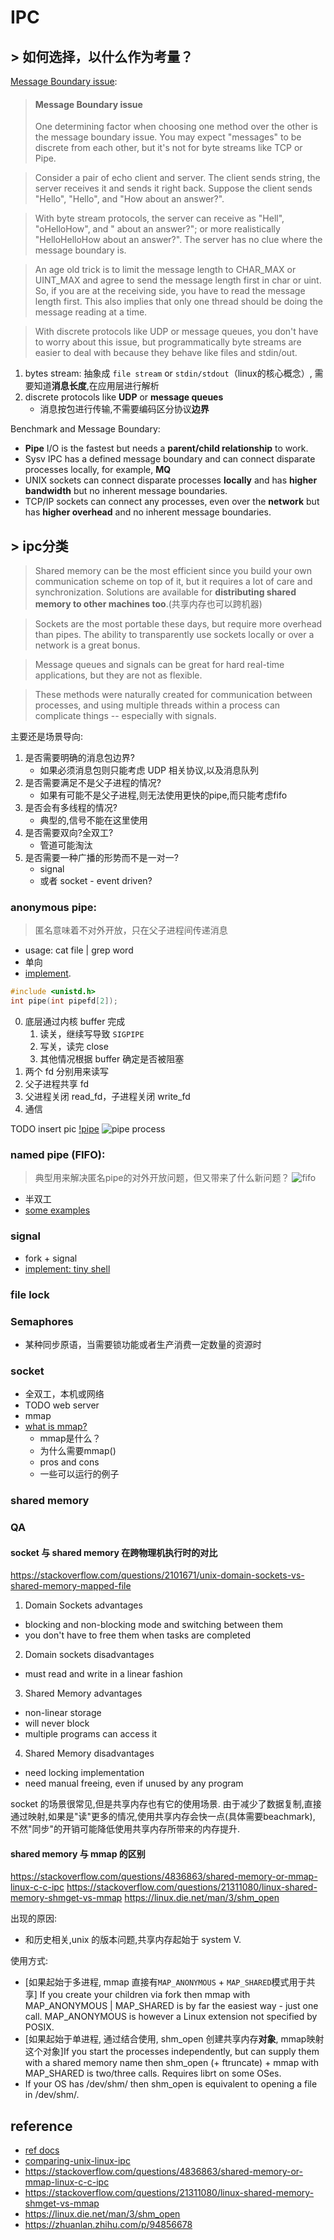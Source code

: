 # IPC


## > 如何选择，以什么作为考量？



[Message Boundary issue](https://stackoverflow.com/questions/404604/comparing-unix-linux-ipc): 
> #### Message Boundary issue
> One determining factor when choosing one method over the other is the message boundary issue. You may expect "messages" to be discrete from each other, but it's not for byte streams like TCP or Pipe.

> Consider a pair of echo client and server. The client sends string, the server receives it and sends it right back. Suppose the client sends "Hello", "Hello", and "How about an answer?".

> With byte stream protocols, the server can receive as "Hell", "oHelloHow", and " about an answer?"; or more realistically "HelloHelloHow about an answer?". The server has no clue where the message boundary is.

> An age old trick is to limit the message length to CHAR_MAX or UINT_MAX and agree to send the message length first in char or uint. So, if you are at the receiving side, you have to read the message length first. This also implies that only one thread should be doing the message reading at a time.

> With discrete protocols like UDP or message queues, you don't have to worry about this issue, but programmatically byte streams are easier to deal with because they behave like files and stdin/out.
1. bytes stream: 抽象成 `file stream` or `stdin/stdout`（linux的核心概念）, 需要知道**消息长度**,在应用层进行解析
2. discrete protocols like **UDP** or **message queues**
    - 消息按包进行传输,不需要编码区分协议**边界**

Benchmark and Message Boundary: 
- **Pipe** I/O is the fastest but needs a **parent/child relationship** to work.
- Sysv IPC has a defined message boundary and can connect disparate processes locally, for example, **MQ**
- UNIX sockets can connect disparate processes **locally** and has **higher bandwidth** but no inherent message boundaries.
- TCP/IP sockets can connect any processes, even over the **network** but has **higher overhead** and no inherent message boundaries.


## > ipc分类
> Shared memory can be the most efficient since you build your own communication scheme on top of it, but it requires a lot of care and synchronization. Solutions are available for **distributing shared memory to other machines too**.(共享内存也可以跨机器)

> Sockets are the most portable these days, but require more overhead than pipes. The ability to transparently use sockets locally or over a network is a great bonus.

> Message queues and signals can be great for hard real-time applications, but they are not as flexible.

> These methods were naturally created for communication between processes, and using multiple threads within a process can complicate things -- especially with signals.


主要还是场景导向:
1. 是否需要明确的消息包边界?
    - 如果必须消息包则只能考虑 UDP 相关协议,以及消息队列
2. 是否需要满足不是父子进程的情况?
    - 如果有可能不是父子进程,则无法使用更快的pipe,而只能考虑fifo
3. 是否会有多线程的情况?
    - 典型的,信号不能在这里使用
4. 是否需要双向?全双工?
    - 管道可能淘汰
5. 是否需要一种广播的形势而不是一对一?
    - signal
    - 或者 socket - event driven?

### anonymous pipe: 
> 匿名意味着不对外开放，只在父子进程间传递消息
- usage: cat file | grep word
- 单向
- [implement](https://github.com/shaorui0/tiny_shell/blob/master/pipe_demo.c).
```c
#include <unistd.h>
int pipe(int pipefd[2]);
```
0. 底层通过内核 buffer 完成
    1. 读关，继续写导致 `SIGPIPE`
    2. 写关，读完 close
    3. 其他情况根据 buffer 确定是否被阻塞
1. 两个 fd 分别用来读写
2. 父子进程共享 fd
3. 父进程关闭 read_fd，子进程关闭 write_fd
4. 通信

TODO insert pic
[!pipe]()
![pipe process](./operator_system/process/ipc/fifo.png)


### named pipe (FIFO): 
> 典型用来解决匿名pipe的对外开放问题，但又带来了什么新问题？
![fifo](./operator_system/process/ipc/pipe_process.png)
- 半双工
- [some examples](http://beej.us/guide/bgipc/html/multi/fifos.html#fifonew)

### signal
- fork + signal
- [implement: tiny shell](https://github.com/shaorui0/tiny_shell)
### file lock
### Semaphores
- 某种同步原语，当需要锁功能或者生产消费一定数量的资源时
### socket
- 全双工，本机或网络
- TODO web server
- mmap
- [what is mmap?](https://github.com/shaorui0/fundamental_knowledge/tree/main/operator_system/memory/mmap)
    - mmap是什么？
    - 为什么需要mmap()
    - pros and cons
    - 一些可以运行的例子
### shared memory


### QA


#### socket 与 shared memory 在跨物理机执行时的对比
https://stackoverflow.com/questions/2101671/unix-domain-sockets-vs-shared-memory-mapped-file


1. Domain Sockets advantages
- blocking and non-blocking mode and switching between them
- you don't have to free them when tasks are completed

2. Domain sockets disadvantages
- must read and write in a linear fashion

3. Shared Memory advantages
- non-linear storage
- will never block
- multiple programs can access it

4. Shared Memory disadvantages
- need locking implementation
- need manual freeing, even if unused by any program

socket 的场景很常见,但是共享内存也有它的使用场景. 由于减少了数据复制,直接通过映射,如果是"读"更多的情况,使用共享内存会快一点(具体需要beachmark), 不然"同步"的开销可能降低使用共享内存所带来的内存提升.

#### shared memory 与 mmap 的区别

https://stackoverflow.com/questions/4836863/shared-memory-or-mmap-linux-c-c-ipc
https://stackoverflow.com/questions/21311080/linux-shared-memory-shmget-vs-mmap
https://linux.die.net/man/3/shm_open

出现的原因: 
- 和历史相关,unix 的版本问题,共享内存起始于 system V.

使用方式:
- [如果起始于多进程, mmap 直接有`MAP_ANONYMOUS` + `MAP_SHARED`模式用于共享] If you create your children via fork then mmap with MAP_ANONYMOUS | MAP_SHARED is by far the easiest way - just one call. MAP_ANONYMOUS is however a Linux extension not specified by POSIX.
- [如果起始于单进程, 通过结合使用, shm_open 创建共享内存**对象**, mmap映射这个对象]If you start the processes independently, but can supply them with a shared memory name then shm_open (+ ftruncate) + mmap with MAP_SHARED is two/three calls. Requires librt on some OSes.
- If your OS has /dev/shm/ then shm_open is equivalent to opening a file in /dev/shm/.

## reference
- [ref docs](http://beej.us/guide/bgipc/html/multi/index.html)
- [comparing-unix-linux-ipc](https://stackoverflow.com/questions/404604/comparing-unix-linux-ipc)
- https://stackoverflow.com/questions/4836863/shared-memory-or-mmap-linux-c-c-ipc
- https://stackoverflow.com/questions/21311080/linux-shared-memory-shmget-vs-mmap
- https://linux.die.net/man/3/shm_open
- https://zhuanlan.zhihu.com/p/94856678